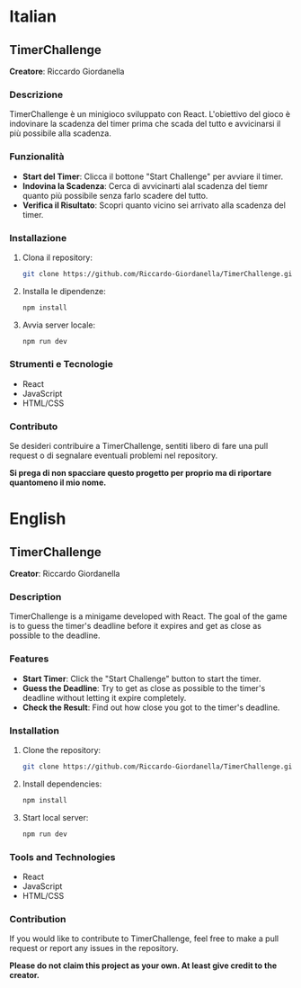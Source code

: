# Italian

## TimerChallenge

**Creatore**: Riccardo Giordanella

### Descrizione

TimerChallenge è un minigioco sviluppato con React. L'obiettivo del gioco è indovinare la scadenza del timer prima che scada del tutto e avvicinarsi il più possibile alla scadenza.

### Funzionalità

- **Start del Timer**: Clicca il bottone "Start Challenge" per avviare il timer.
- **Indovina la Scadenza**: Cerca di avvicinarti alal scadenza del tiemr quanto più possibile senza farlo scadere del tutto.
- **Verifica il Risultato**: Scopri quanto vicino sei arrivato alla scadenza del timer.

### Installazione

1. Clona il repository:

   ```bash
   git clone https://github.com/Riccardo-Giordanella/TimerChallenge.git
   ```

2. Installa le dipendenze:

   ```bash
   npm install
   ```

3. Avvia server locale:
   ```bash
   npm run dev
   ```

### Strumenti e Tecnologie

- React
- JavaScript
- HTML/CSS

### Contributo

Se desideri contribuire a TimerChallenge, sentiti libero di fare una pull request o di segnalare eventuali problemi nel repository.

**Si prega di non spacciare questo progetto per proprio ma di riportare quantomeno il mio nome.**

# English

## TimerChallenge 

**Creator**: Riccardo Giordanella

### Description

TimerChallenge is a minigame developed with React. The goal of the game is to guess the timer's deadline before it expires and get as close as possible to the deadline.

### Features

- **Start Timer**: Click the "Start Challenge" button to start the timer.
- **Guess the Deadline**: Try to get as close as possible to the timer's deadline without letting it expire completely.
- **Check the Result**: Find out how close you got to the timer's deadline.

### Installation

1. Clone the repository:

   ```bash
   git clone https://github.com/Riccardo-Giordanella/TimerChallenge.git
   ```

2. Install dependencies:

   ```bash
   npm install
   ```

3. Start local server:
   ```bash
   npm run dev
   ```

### Tools and Technologies

- React
- JavaScript
- HTML/CSS

### Contribution

If you would like to contribute to TimerChallenge, feel free to make a pull request or report any issues in the repository.

**Please do not claim this project as your own. At least give credit to the creator.**